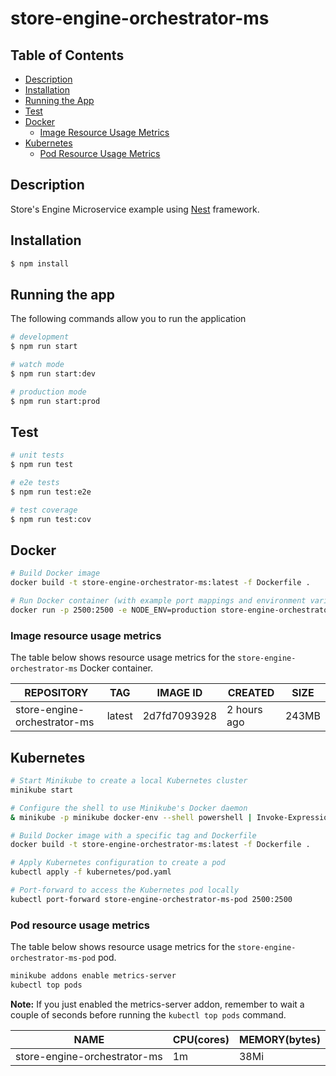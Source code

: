 # store-engine-orchestrator-ms

## Table of Contents
- [Description](#description)
- [Installation](#installation)
- [Running the App](#running-the-app)
- [Test](#test)
- [Docker](#docker)
  - [Image Resource Usage Metrics](#image-resource-usage-metrics)
- [Kubernetes](#kubernetes)
  - [Pod Resource Usage Metrics](#pod-resource-usage-metrics)

## Description

Store's Engine Microservice example using [Nest](https://github.com/nestjs/nest) framework.

## Installation

```bash
$ npm install
```

## Running the app
The following commands allow you to run the application

```bash
# development
$ npm run start

# watch mode
$ npm run start:dev

# production mode
$ npm run start:prod
```

## Test

```bash
# unit tests
$ npm run test

# e2e tests
$ npm run test:e2e

# test coverage
$ npm run test:cov
```

## Docker

```bash
# Build Docker image
docker build -t store-engine-orchestrator-ms:latest -f Dockerfile .

# Run Docker container (with example port mappings and environment variables)
docker run -p 2500:2500 -e NODE_ENV=production store-engine-orchestrator-ms:latest
```

### Image resource usage metrics

The table below shows resource usage metrics for the `store-engine-orchestrator-ms` Docker container.

| REPOSITORY                      | TAG    | IMAGE ID      | CREATED      | SIZE  |
|---------------------------------|--------|---------------|--------------|-------|
| store-engine-orchestrator-ms    | latest | 2d7fd7093928  | 2 hours ago  | 243MB |


## Kubernetes

```bash
# Start Minikube to create a local Kubernetes cluster
minikube start

# Configure the shell to use Minikube's Docker daemon
& minikube -p minikube docker-env --shell powershell | Invoke-Expression

# Build Docker image with a specific tag and Dockerfile
docker build -t store-engine-orchestrator-ms:latest -f Dockerfile .

# Apply Kubernetes configuration to create a pod
kubectl apply -f kubernetes/pod.yaml

# Port-forward to access the Kubernetes pod locally
kubectl port-forward store-engine-orchestrator-ms-pod 2500:2500
```

### Pod resource usage metrics

The table below shows resource usage metrics for the `store-engine-orchestrator-ms-pod` pod.

```bash
minikube addons enable metrics-server
kubectl top pods
```

**Note:** If you just enabled the metrics-server addon, remember to wait a couple of seconds before running the `kubectl top pods` command.


| NAME                          | CPU(cores) | MEMORY(bytes) |
|-------------------------------|------------|---------------|
| store-engine-orchestrator-ms  | 1m         | 38Mi          |
